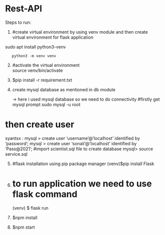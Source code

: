 # Rest-API


Steps to run:

1)    #create virtual environment by using venv module and then create virtual environment  for flask application

   sudo apt install python3-venv

       python3 -m venv venv

2) #activate the virtual environment  
       source venv/bin/activate
3) $pip install -r requirement.txt

4) create mysql database as mentioned in db module

      -> here i used mysql database so we need to do connectivity
#firstly get mysql prompt
     sudo mysql -u root
# then create user
 syantsx :  mysql > create user ‘username’@’localhost’ identified by ‘password’;
             mysql > create user ‘sonali’@’localhost’ identified by ‘Pass@2021’;
#import scientist.sql file to create database
  mysql> source service.sql

5) #flask installation using pip package manager
       (venv)$pip install Flask

6)  # to run application we need to use flask command
     (venv) $ flask run
7)  $npm install

8)  $npm start


   
 
